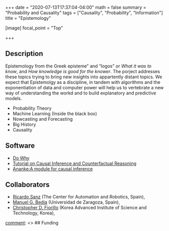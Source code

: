+++
date = "2020-07-13T17:37:04-04:00"
math = false
summary = "Probability and Causality"
tags = ["Causality", "Probability", "Information"]
title = "Epistemology"

[image]
    focal_point = "Top"

+++

## Description

Epistemology from the Greek episteme” and “logos” or _What it was to know_, and _How knowledge is good for the knower_. The porject addresses these topics trying to bring new insights into appartently distant topics. We expect that Epistemolgy as a discipline, in tandem with algorithms and the exponentiation of data and computer power will help us to vertebrate a new way of understanding the workd and to build explanatory and predictive models.

- Probability Theory
- Machine Learning (Inside the black box)
- Nowcasting and Forecasting
- Big History 
- Causality

## Software

* [Do Why <sup><i class="fas fa-external-link-alt"></i></sup>](https://github.com/microsoft/dowhy)
* [Tutorial on Causal Inference and Counterfactual Reasoning <sup><i class="fas fa-external-link-alt"></i></sup>](https://causalinference.gitlab.io/kdd-tutorial/)
* [Ananke:A module for causal inference <sup><i class="fas fa-external-link-alt"></i></sup>](https://ananke.readthedocs.io/en/latest/index.html)

## Collaborators

* [Ricardo Sanz](https://www.car.upm-csic.es/authors/cap-ricardo-sanz-bravo) (The Center for Automation and Robotics, Spain),
* [Manuel G. Bedia](https://janovas.unizar.es/sideral/CV/manuel-gonzalez-bedia) (Universidad de Zaragoza, Spain),
* [Christopher D. Fiorillo](https://www.sciencemag.org/author/christopher-d-fiorillo) (Korea Advanced Institute of Science and Technology, Korea),

<!--
## Presentations

[comment]: <> Presentation of “Hoaxy/Botometer” at the Knight Foundation Prototype Fund Demo Day, held at ISOJ 2017 in Austin, TX: {{< youtube qZFNjPjTjfE 11819 >}}
-->

[comment]: <> ## Funding

[comment]: <> 
